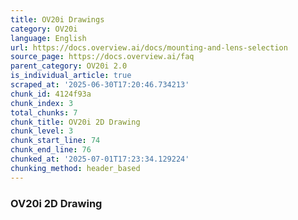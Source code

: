 ```yaml
---
title: OV20i Drawings
category: OV20i
language: English
url: https://docs.overview.ai/docs/mounting-and-lens-selection
source_page: https://docs.overview.ai/faq
parent_category: OV20i 2.0
is_individual_article: true
scraped_at: '2025-06-30T17:20:46.734213'
chunk_id: 4124f93a
chunk_index: 3
total_chunks: 7
chunk_title: OV20i 2D Drawing
chunk_level: 3
chunk_start_line: 74
chunk_end_line: 76
chunked_at: '2025-07-01T17:23:34.129224'
chunking_method: header_based
---
```


### OV20i 2D Drawing
